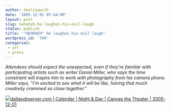 ```yaml
---
author: dealingwith
date: '2005-12-01 07:44:00'
layout: post
slug: heheheh-he-laughes-his-evil-laugh
status: publish
title: '"HEHEHEH" he laughes his evil laugh'
wordpress_id: '769'
categories:
 - art
 - press
---
```


_Attendees should expect the unexpected, even if they're familiar with
participating artists such as writer Daniel Miller, who says the time
constraint will inspire him to work with photography from his camera phone.
Miller says, "I'm excited to see what it will be like, having that much
creativity crammed so close together."_



[![][1]dallasobserver.com | Calendar | Night & Day | Canvas the Theater |
2005-12-01][2]

   [1]:
http://www.dallasobserver.com/Issues/2005-12-01/calendar/calendar.1.gif

   [2]: http://www.dallasobserver.com/Issues/2005-12-01/calendar/calendar.html

